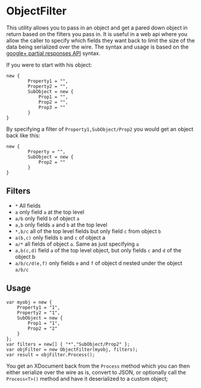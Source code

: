 ObjectFilter
============

This utility allows you to pass in an object and get a pared down object in return based on the filters you pass in.
It is useful in a web api where you allow the caller to specify which fields they want back to limit the size of the data being serialized over the wire.
The syntax and usage is based on the [google+ partial responses API](https://developers.google.com/+/api/#partial-responses) syntax.

If you were to start with his object:

```
new {
		Property1 = "",
		Property2 = "",
		SubObject = new {
			Prop1 = "",
			Prop2 = "",
			Prop3 = ""
		}
}
```

By specifying a filter of `Property1,SubObject/Prop2` you would get an object back like this:

```
new {
		Property = "",
		SubObject = new {
			Prop2 = ""
		}
}
```

Filters
-------

- `*` All fields
- `a` only field `a` at the top level
- `a/b` only field `b` of object `a`
- `a,b` only fields `a` and `b` at the top level
- `*,b/c` all of the top level fields but only field `c` from object `b`
- `a(b,c)` only fields `b` and `c` of object a
- `a/*` all fields of object `a`. Same as just specifying `a`
- `a,b(c,d)` field `a` of the top level object, but only fields `c` and `d` of the object b
- `a/b/c/d(e,f)` only fields `e` and `f` of object d nested under the object `a/b/c`


Usage
-----

```
var myobj = new {
	Property1 = "1",
	Property2 = "1",
	SubObject = new {
	    Prop1 = "1",
		Prop2 = "2"
	}
};
var filters = new[] { "*","SubObject/Prop2" };
var objFilter = new ObjectFilter(myobj, filters);
var result = objFilter.Process();
```

You get an XDocument back from the `Process` method which you can then either serialize over the wire as is, convert to JSON, or optionally call the `Process<T>()` method and have it deserialized to a custom object;